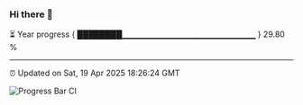 ### Hi there 👋

⏳ Year progress { ████████▁▁▁▁▁▁▁▁▁▁▁▁▁▁▁▁▁▁▁▁▁▁ } 29.80 %

---

⏰ Updated on Sat, 19 Apr 2025 18:26:24 GMT

![Progress Bar CI](https://github.com/liununu/liununu/workflows/Progress%20Bar%20CI/badge.svg)
